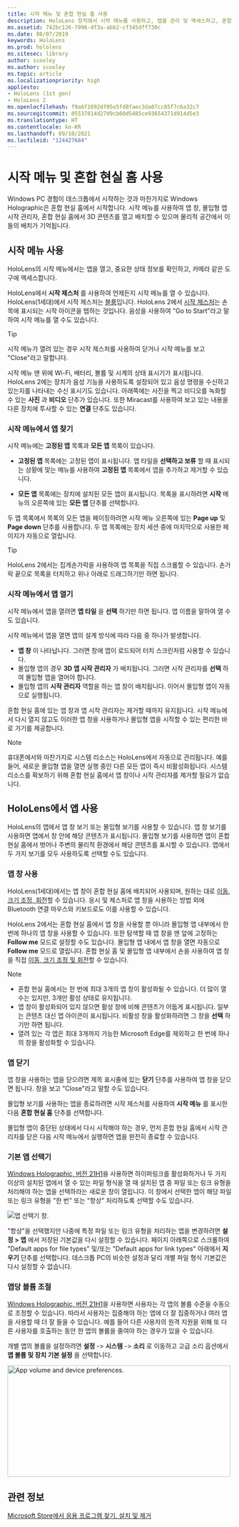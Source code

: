 ```yaml
---
title: 시작 메뉴 및 혼합 현실 홈 사용
description: HoloLens 장치에서 시작 메뉴를 사용하고, 앱을 관리 및 액세스하고, 혼합 현실 홈을 탐색하는 방법을 알아보세요.
ms.assetid: 742bc126-7996-4f3a-abb2-cf345dff730c
ms.date: 08/07/2019
keywords: HoloLens
ms.prod: hololens
ms.sitesec: library
author: scooley
ms.author: scooley
ms.topic: article
ms.localizationpriority: high
appliesto:
- HoloLens (1st gen)
- HoloLens 2
ms.openlocfilehash: f9a6f1692df05e5fd8faec3da07cc85f7c6a32c7
ms.sourcegitcommit: 05537014d27d9cb60d5485ce93654371d914d5e3
ms.translationtype: HT
ms.contentlocale: ko-KR
ms.lasthandoff: 09/10/2021
ms.locfileid: "124427684"
---
```

# <a name="use-the-start-menu-and-mixed-reality-home"></a>시작 메뉴 및 혼합 현실 홈 사용

Windows PC 경험이 데스크톱에서 시작하는 것과 마찬가지로 Windows Holographic은 혼합 현실 홈에서 시작합니다.  시작 메뉴를 사용하여 앱 창, 몰입형 앱 시작 관리자, 혼합 현실 홈에서 3D 콘텐츠를 열고 배치할 수 있으며 물리적 공간에서 이들의 배치가 기억됩니다.

## <a name="use-the-start-menu"></a>시작 메뉴 사용

HoloLens의 시작 메뉴에서는 앱을 열고, 중요한 상태 정보를 확인하고, 카메라 같은 도구에 액세스합니다.

HoloLens에서 **시작 제스처** 를 사용하여 언제든지 시작 메뉴를 열 수 있습니다.  HoloLens(1세대)에서 시작 제스처는 [블룸](https://support.microsoft.com/help/12644/hololens-use-gestures)입니다. HoloLens 2에서 [시작 제스처](hololens2-basic-usage.md#start-gesture)는 손목에 표시되는 시작 아이콘을 탭하는 것입니다.  음성을 사용하여 "Go to Start"라고 말하여 시작 메뉴를 열 수도 있습니다.

> [!TIP]
> 시작 메뉴가 열려 있는 경우 시작 제스처를 사용하여 닫거나 시작 메뉴를 보고 "Close"라고 말합니다.

시작 메뉴 맨 위에 Wi-Fi, 배터리, 볼륨 및 시계의 상태 표시기가 표시됩니다. HoloLens 2에는 장치가 음성 기능을 사용하도록 설정되어 있고 음성 명령을 수신하고 있는지를 나타내는 수신 표시기도 있습니다. 아래쪽에는 사진을 찍고 비디오를 녹화할 수 있는 **사진** 과 **비디오** 단추가 있습니다.  또한 Miracast를 사용하여 보고 있는 내용을 다른 장치에 투사할 수 있는 **연결** 단추도 있습니다.

### <a name="find-apps-on-start-menu"></a>시작 메뉴에서 앱 찾기

시작 메뉴에는 **고정된 앱** 목록과 **모든 앱** 목록이 있습니다.

- **고정된 앱** 목록에는 고정된 앱이 표시됩니다. 앱 타일을 **선택하고 보류** 할 때 표시되는 상황에 맞는 메뉴를 사용하여 **고정된 앱** 목록에서 앱을 추가하고 제거할 수 있습니다.

- **모든 앱** 목록에는 장치에 설치된 모든 앱이 표시됩니다.  목록을 표시하려면 **시작** 메뉴의 오른쪽에 있는 **모든 앱** 단추를 선택합니다.

두 앱 목록에서 목록의 모든 앱을 페이징하려면 시작 메뉴 오른쪽에 있는 **Page up** 및 **Page down** 단추를 사용합니다.  두 앱 목록에는 장치 세션 중에 마지막으로 사용한 페이지가 자동으로 열립니다.

> [!TIP]
> HoloLens 2에서는 집게손가락을 사용하여 앱 목록을 직접 스크롤할 수 있습니다. 손가락 끝으로 목록을 터치하고 위나 아래로 드래그하기만 하면 됩니다.

### <a name="open-apps-from-start-menu"></a>시작 메뉴에서 앱 열기

시작 메뉴에서 앱을 열려면 **앱 타일** 을 **선택** 하기만 하면 됩니다. 앱 이름을 말하여 열 수도 있습니다.

시작 메뉴에서 앱을 열면 앱의 설계 방식에 따라 다음 중 하나가 발생합니다.

- **앱 창** 이 나타납니다. 그러면 창에 앱이 로드되어 터치 스크린처럼 사용할 수 있습니다.
- 몰입형 앱의 경우 **3D 앱 시작 관리자** 가 배치됩니다. 그러면 시작 관리자를 **선택** 하여 몰입형 앱을 열어야 합니다.
- 몰입형 앱의 **시작 관리자** 역할을 하는 앱 창이 배치됩니다. 이어서 몰입형 앱이 자동으로 실행됩니다.

혼합 현실 홈에 있는 앱 창과 앱 시작 관리자는 제거할 때까지 유지됩니다.  시작 메뉴에서 다시 열지 않고도 이러한 앱 창을 사용하거나 몰입형 앱을 시작할 수 있는 편리한 바로 가기를 제공합니다. 

> [!NOTE]
>휴대폰에서와 마찬가지로 시스템 리소스는 HoloLens에서 자동으로 관리됩니다.  예를 들어, 새로운 몰입형 앱을 열면 실행 중인 다른 모든 앱이 즉시 비활성화됩니다. 시스템 리소스를 확보하기 위해 혼합 현실 홈에서 앱 창이나 시작 관리자를 제거할 필요가 없습니다. 

## <a name="using-apps-on-hololens"></a>HoloLens에서 앱 사용

HoloLens의 앱에서 앱 창 보기 또는 몰입형 보기를 사용할 수 있습니다. 앱 창 보기를 사용하면 앱에서 창 안에 해당 콘텐츠가 표시됩니다. 몰입형 보기를 사용하면 앱이 혼합 현실 홈에서 벗어나 주변의 물리적 환경에서 해당 콘텐츠를 표시할 수 있습니다. 앱에서 두 가지 보기를 모두 사용하도록 선택할 수도 있습니다.

### <a name="use-app-windows"></a>앱 창 사용

HoloLens(1세대)에서는 앱 창이 혼합 현실 홈에 배치되어 사용되며, 원하는 대로 [이동, 크기 조정, 회전](hololens1-basic-usage.md#move-resize-and-rotate-apps)할 수 있습니다. 응시 및 제스처로 앱 창을 사용하는 방법 외에 Bluetooth 연결 마우스와 키보드로도 이를 사용할 수 있습니다.

HoloLens 2에서는 혼합 현실 홈에서 앱 창을 사용할 뿐 아니라 몰입형 앱 내부에서 한 번에 하나의 앱 창을 사용할 수 있습니다. 또한 탐색할 때 앱 창을 맨 앞에 고정하는 **Follow me** 모드로 설정할 수도 있습니다. 몰입형 앱 내에서 앱 창을 열면 자동으로 **Follow me** 모드로 열립니다. 혼합 현실 홈 및 몰입형 앱 내부에서 손을 사용하여 앱 창을 직접 [이동, 크기 조정 및 회전](hololens2-basic-usage.md#move-resize-and-rotate-holograms)할 수 있습니다.

> [!NOTE]
>
> - 혼합 현실 홈에서는 한 번에 최대 3개의 앱 창이 활성화될 수 있습니다. 더 많이 열 수는 있지만, 3개만 활성 상태로 유지됩니다.
> - 앱 창이 활성화되어 있지 않으면 활성 창에 비해 콘텐츠가 어둡게 표시됩니다.  일부는 콘텐츠 대신 앱 아이콘이 표시됩니다.  비활성 창을 활성화하려면 그 창을 **선택** 하기만 하면 됩니다.
> - 열려 있는 각 앱은 최대 3개까지 가능한 Microsoft Edge를 제외하고 한 번에 하나의 창을 활성화할 수 있습니다.

### <a name="close-apps"></a>앱 닫기

앱 창을 사용하는 앱을 닫으려면 제목 표시줄에 있는 **닫기** 단추를 사용하여 앱 창을 닫으면 됩니다.  창을 보고 "Close"라고 말할 수도 있습니다.

몰입형 보기를 사용하는 앱을 종료하려면 시작 제스처를 사용하여 **시작 메뉴** 를 표시한 다음 **혼합 현실 홈** 단추를 선택합니다.

몰입형 앱이 중단된 상태에서 다시 시작해야 하는 경우, 먼저 혼합 현실 홈에서 시작 관리자를 닫은 다음 시작 메뉴에서 실행하면 앱을 완전히 종료할 수 있습니다.

### <a name="default-app-picker"></a>기본 앱 선택기

[Windows Holographic, 버전 21H1](hololens-release-notes.md#windows-holographic-version-21h1)을 사용하면 하이퍼링크를 활성화하거나 두 가지 이상의 설치된 앱에서 열 수 있는 파일 형식을 열 때 설치된 앱 중 파일 또는 링크 유형을 처리해야 하는 앱을 선택하라는 새로운 창이 열립니다. 이 창에서 선택한 앱이 해당 파일 또는 링크 유형을 "한 번" 또는 "항상" 처리하도록 선택할 수도 있습니다.

![앱 선택기 창.](images/default-app-picker.png)

"항상"을 선택했지만 나중에 특정 파일 또는 링크 유형을 처리하는 앱을 변경하려면 **설정 > 앱** 에서 저장된 기본값을 다시 설정할 수 있습니다. 페이지 아래쪽으로 스크롤하여 "Default apps for file types" 및/또는 "Default apps for link types" 아래에서 **지우기** 단추를 선택합니다. 데스크톱 PC의 비슷한 설정과 달리 개별 파일 형식 기본값은 다시 설정할 수 없습니다.

### <a name="per-app-volume-control"></a>앱당 볼륨 조절

[Windows Holographic, 버전 21H1](hololens-release-notes.md#windows-holographic-version-21h1)을 사용하면 사용자는 각 앱의 볼륨 수준을 수동으로 조정할 수 있습니다. 따라서 사용자는 집중해야 하는 앱에 더 잘 집중하거나 여러 앱을 사용할 때 더 잘 들을 수 있습니다. 예를 들어 다른 사용자의 원격 지원을 위해 또 다른 사용자를 호출하는 동안 한 앱의 볼륨을 줄여야 하는 경우가 있을 수 있습니다.

개별 앱의 볼륨을 설정하려면 **설정** -> **시스템** -> **소리** 로 이동하고 고급 소리 옵션에서 **앱 볼륨 및 장치 기본 설정** 을 선택합니다.

 <img alt="App volume and device preferences." src="./images/volume-per-app.jpg" width="500" height="250" />

## <a name="related-info"></a>관련 정보

[Microsoft Store에서 응용 프로그램 찾기, 설치 및 제거](holographic-store-apps.md)
